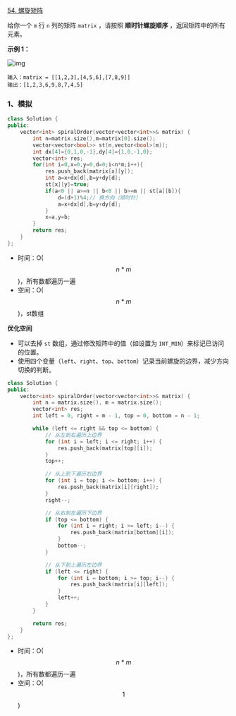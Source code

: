 [54. 螺旋矩阵](https://leetcode.cn/problems/spiral-matrix/)

给你一个 `m` 行 `n` 列的矩阵 `matrix` ，请按照 **顺时针螺旋顺序** ，返回矩阵中的所有元素。

**示例 1：**

![img](https://assets.leetcode.com/uploads/2020/11/13/spiral1.jpg)

```
输入：matrix = [[1,2,3],[4,5,6],[7,8,9]]
输出：[1,2,3,6,9,8,7,4,5]
```



### 1、模拟

```cpp
class Solution {
public:
    vector<int> spiralOrder(vector<vector<int>>& matrix) {
        int n=matrix.size(),m=matrix[0].size();
        vector<vector<bool>> st(n,vector<bool>(m));
        int dx[4]={0,1,0,-1},dy[4]={1,0,-1,0};
        vector<int> res;
        for(int i=0,x=0,y=0,d=0;i<n*m;i++){
            res.push_back(matrix[x][y]);
            int a=x+dx[d],b=y+dy[d];
            st[x][y]=true;
            if(a<0 || a>=n || b<0 || b>=m || st[a][b]){
                d=(d+1)%4;// 换方向（顺时针）
                a=x+dx[d],b=y+dy[d];
            }
            x=a,y=b;
        }
        return res;
    }
};
```

- 时间：O($$n*m$$)，所有数都遍历一遍
- 空间：O($$n*m$$)，st数组





**优化空间**

- 可以去掉 `st` 数组，通过修改矩阵中的值（如设置为 `INT_MIN`）来标记已访问的位置。
- 使用四个变量（`left`、`right`、`top`、`bottom`）记录当前螺旋的边界，减少方向切换的判断。

```cpp
class Solution {
public:
    vector<int> spiralOrder(vector<vector<int>>& matrix) {
        int n = matrix.size(), m = matrix.size();
        vector<int> res;
        int left = 0, right = m - 1, top = 0, bottom = n - 1;

        while (left <= right && top <= bottom) {
            // 从左到右遍历上边界
            for (int i = left; i <= right; i++) {
                res.push_back(matrix[top][i]);
            }
            top++;

            // 从上到下遍历右边界
            for (int i = top; i <= bottom; i++) {
                res.push_back(matrix[i][right]);
            }
            right--;

            // 从右到左遍历下边界
            if (top <= bottom) {
                for (int i = right; i >= left; i--) {
                    res.push_back(matrix[bottom][i]);
                }
                bottom--;
            }

            // 从下到上遍历左边界
            if (left <= right) {
                for (int i = bottom; i >= top; i--) {
                    res.push_back(matrix[i][left]);
                }
                left++;
            }
        }

        return res;
    }
};
```

- 时间：O($$n*m$$)，所有数都遍历一遍
- 空间：O($$1$$)

